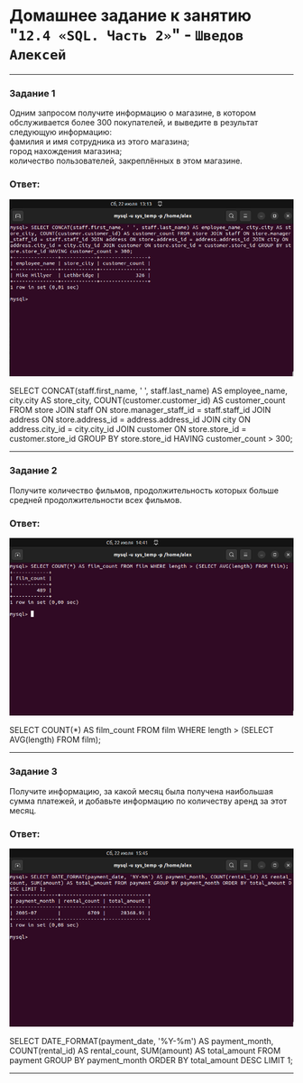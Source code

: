 # Домашнее задание к занятию "`12.4 «SQL. Часть 2»`" - `Шведов Алексей`

---

### Задание 1

Одним запросом получите информацию о магазине, в котором обслуживается более 300 покупателей, и выведите в результат следующую информацию:  
фамилия и имя сотрудника из этого магазина;  
город нахождения магазина;  
количество пользователей, закреплённых в этом магазине.

### Ответ:

![scrin1](https://github.com/aleksey-shv/netology-homework/blob/main/my_img/12-04_1.png)

SELECT CONCAT(staff.first_name, ' ', staff.last_name) AS employee_name, city.city AS store_city, COUNT(customer.customer_id) AS customer_count FROM store JOIN staff ON store.manager_staff_id = staff.staff_id JOIN address ON store.address_id = address.address_id JOIN city ON
address.city_id = city.city_id JOIN customer ON store.store_id = customer.store_id GROUP BY store.store_id HAVING customer_count > 300;

---

### Задание 2

Получите количество фильмов, продолжительность которых больше средней продолжительности всех фильмов.

### Ответ:

![scrin2](https://github.com/aleksey-shv/netology-homework/blob/main/my_img/12-04_2.png)

SELECT COUNT(*) AS film_count FROM film WHERE length > (SELECT AVG(length) FROM film);

---

### Задание 3

Получите информацию, за какой месяц была получена наибольшая сумма платежей, и добавьте информацию по количеству аренд за этот месяц.

### Ответ:

![scrin3](https://github.com/aleksey-shv/netology-homework/blob/main/my_img/12-04_3.png)

SELECT DATE_FORMAT(payment_date, '%Y-%m') AS payment_month, COUNT(rental_id) AS rental_count, SUM(amount) AS total_amount FROM payment GROUP BY payment_month ORDER BY total_amount DESC LIMIT 1;

---


